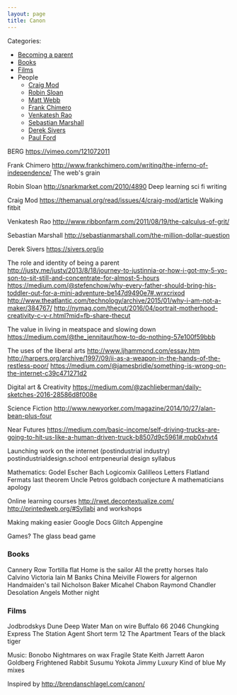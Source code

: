 ```yaml
---
layout: page
title: Canon
---
```


Categories:

<ul>
<li><a href="#parenting">Becoming a parent</a></li>
<li><a href="#books">Books</a></li>
<li><a href="#films">Films</a></li>
<li>
People
<ul>
<li><a href="#craigmod">Craig Mod</a></li>
<li><a href="#robinsloan">Robin Sloan</a></li>
<li><a href="#mattwebb">Matt Webb</a></li>
<li><a href="#frankchimero">Frank Chimero</a></li>
<li><a href="#venkateshrao">Venkatesh Rao</a></li>
<li><a href="#sebastianmarshall">Sebastian Marshall</a></li>
<li><a href="#dereksivers">Derek Sivers</a></li>
<li><a href="#paulford">Paul Ford</a></li>
</ul>
</ul>

BERG
https://vimeo.com/121072011


Frank Chimero
http://www.frankchimero.com/writing/the-inferno-of-independence/
The web's grain

Robin Sloan
http://snarkmarket.com/2010/4890
Deep learning sci fi writing

Craig Mod
https://themanual.org/read/issues/4/craig-mod/article
Walking fitbit

Venkatesh Rao
http://www.ribbonfarm.com/2011/08/19/the-calculus-of-grit/

Sebastian Marshall
http://sebastianmarshall.com/the-million-dollar-question

Derek Sivers
https://sivers.org/io

The role and identity of being a parent
http://justy.me/justy/2013/8/18/journey-to-justinnia-or-how-i-got-my-5-yo-son-to-sit-still-and-concentrate-for-almost-5-hours
https://medium.com/@stefenchow/why-every-father-should-bring-his-toddler-out-for-a-mini-adventure-be147d9490e7#.wrxcrixod
http://www.theatlantic.com/technology/archive/2015/01/why-i-am-not-a-maker/384767/
http://nymag.com/thecut/2016/04/portrait-motherhood-creativity-c-v-r.html?mid=fb-share-thecut

The value in living in meatspace and slowing down
https://medium.com/@the_jennitaur/how-to-do-nothing-57e100f59bbb

The uses of the liberal arts
http://www.ljhammond.com/essay.htm
http://harpers.org/archive/1997/09/ii-as-a-weapon-in-the-hands-of-the-restless-poor/
https://medium.com/@jamesbridle/something-is-wrong-on-the-internet-c39c471271d2

Digital art & Creativity
https://medium.com/@zachlieberman/daily-sketches-2016-28586d8f008e

Science Fiction
http://www.newyorker.com/magazine/2014/10/27/alan-bean-plus-four

Near Futures
https://medium.com/basic-income/self-driving-trucks-are-going-to-hit-us-like-a-human-driven-truck-b8507d9c5961#.mpb0xhvt4

Launching work on the internet (postindustrial industry)
postindustrialdesign.school
entrpeneurial design syllabus

Mathematics:
Godel Escher Bach
Logicomix
Galilleos Letters
Flatland
Fermats last theorem
Uncle Petros goldbach conjecture
A mathematicians apology


Online learning courses
http://rwet.decontextualize.com/
http://printedweb.org/#Syllabi and workshops

Making making easier
Google Docs
Glitch
Appengine


Games?
The glass bead game

<h3 id="books">Books</h3>
Cannery Row
Tortilla flat
Home is the sailor
All the pretty horses
Italo Calvino
Victoria
Iain M Banks
China Meiville
Flowers for algernon
Handmaiden's tail
Nicholson Baker
Micahel Chabon
Raymond Chandler
Desolation Angels
Mother night

<h3 id="films">Films</h3>
Jodbrodskys Dune
Deep Water
Man on wire
Buffalo 66
2046
Chungking Express
The Station Agent
Short term 12
The Apartment
Tears of the black tiger

Music:
Bonobo
Nightmares on wax
Fragile State
Keith Jarrett
Aaron Goldberg
Frightened Rabbit
Susumu Yokota
Jimmy Luxury
Kind of blue
My mixes



Inspired by http://brendanschlagel.com/canon/